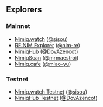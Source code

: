 ## Explorers

### Mainnet

- [Nimiq.watch](https://nimiq.watch) ([@sisou](https://github.com/sisou))
- [RE:NIM Explorer](https://nim.re/explorer) ([@nim-re](https://github.com/nim-re))
- [NimiqHub](https://www.nimiqhub.com) ([@DovAzencot](https://github.com/DovAzencot))
- [NimiqScan](https://nimiqscan.com) ([@mrmaestroi](https://github.com/mrmaestroi))
- [Nimiq.cafe](https://nimiq.cafe/explorer) ([@miao-yu](https://github.com/miao-yu))

### Testnet

- [Nimiq.watch Testnet](https://test.nimiq.watch) ([@sisou](https://github.com/sisou))
- [NimiqHub Testnet](https://testnet.nimiqhub.com) ([@DovAzencot](https://github.com/DovAzencot))
